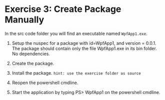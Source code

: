 # Exercise 3: Create Package Manually

In the src code folder you will find an executable named `WpfApp1.exe`.

1. Setup the nuspec for a package with id=WpfApp1, and version = 0.0.1.
   The package should contain only the file WpfApp1.exe in its bin folder.
   No dependencies.

2. Create the package.
3. Install the package. `hint: use the exercise folder as source`
5. Reopen the powershell cmdline.
6. Start the application by typing PS> WpfApp1 on the powershell cmdline.


